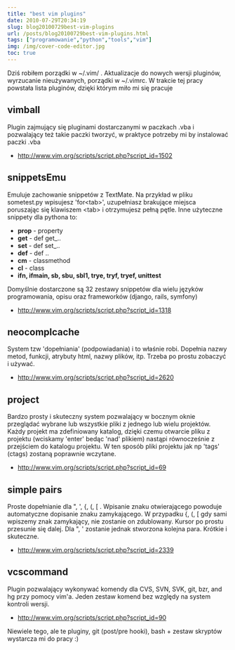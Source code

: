 ```yaml
---
title: "best vim plugins"
date: 2010-07-29T20:34:19
slug: blog20100729best-vim-plugins
url: /posts/blog20100729best-vim-plugins.html
tags: ["programowanie","python","tools","vim"]
img: /img/cover-code-editor.jpg
toc: true
---
```


Dziś robiłem porządki w ~/.vim/ . Aktualizacje do nowych wersji pluginów, wyrzucanie nieużywanych, porządki w ~/.vimrc. W trakcie tej pracy powstała lista pluginów, dzięki którym miło mi się pracuje

vimball
-------

Plugin zajmujący się pluginami dostarczanymi w paczkach .vba i pozwalający też takie paczki tworzyć, w praktyce potrzeby mi by instalować paczki .vba

 * http://www.vim.org/scripts/script.php?script_id=1502


snippetsEmu
-----------

Emuluje zachowanie snippetów z TextMate. Na przykład w pliku sometest.py wpisujesz 'for&lt;tab&gt;', uzupełniasz brakujące miejsca poruszając się klawiszem &lt;tab&gt; i otrzymujesz pełną pętle. Inne użyteczne snippety dla pythona to:

* <strong>prop</strong> - property
* <strong>get</strong> - def get_..
* <strong>set</strong> - def set_..
* <strong>def</strong> - def ..
* <strong>cm</strong> - classmethod
* <strong>cl</strong> - class
* <strong>ifn, ifmain, sb, sbu, sbl1, trye, tryf, tryef, unittest</strong>

Domyślnie dostarczone są 32 zestawy snippetów dla wielu języków programowania, opisu oraz frameworków (django, rails, symfony)

* http://www.vim.org/scripts/script.php?script_id=1318


neocomplcache
-------------

System tzw 'dopełniania' (podpowiadania) i to właśnie robi. Dopełnia nazwy metod, funkcji, atrybuty html, nazwy plików, itp. Trzeba po prostu zobaczyć i używać.

* http://www.vim.org/scripts/script.php?script_id=2620


project
-------

Bardzo prosty i skuteczny system pozwalający w bocznym oknie przeglądać wybrane lub wszystkie pliki z jednego lub wielu projektów. Każdy projekt ma zdefiniowany katalog, dzięki czemu otwarcie pliku z projektu (wciskamy 'enter' bedąc 'nad' plikiem) nastąpi równocześnie z przejściem do katalogu projektu. W ten sposób pliki projektu jak np 'tags' (ctags) zostaną poprawnie wczytane.

* http://www.vim.org/scripts/script.php?script_id=69


simple pairs
------------

Proste dopełnianie dla ", ', {, (, [ . Wpisanie znaku otwierającego powoduje automatyczne dopisanie znaku zamykającego. W przypadku {, (, [ gdy sami wpiszemy znak zamykający, nie zostanie on zdublowany. Kursor po prostu przesunie się dalej. Dla ", ' zostanie jednak stworzona kolejna para. Krótkie i skuteczne.

* http://www.vim.org/scripts/script.php?script_id=2339


vcscommand
----------

Plugin pozwalający wykonywać komendy dla CVS, SVN, SVK, git, bzr, and hg przy pomocy vim'a. Jeden zestaw komend bez względy na system kontroli wersji.

* http://www.vim.org/scripts/script.php?script_id=90


Niewiele tego, ale te pluginy, git (post/pre hooki), bash + zestaw skryptów wystarcza mi do pracy :)</body></html>
